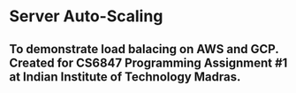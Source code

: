 # Server Auto-Scaling

## To demonstrate load balacing on AWS and GCP. Created for CS6847 Programming Assignment #1 at Indian Institute of Technology Madras.